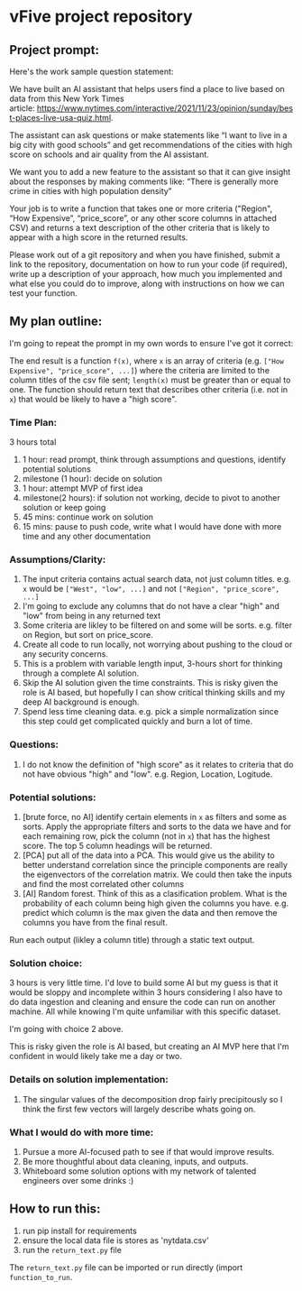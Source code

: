 # vFive project repository

## Project prompt:

Here's the work sample question statement:

We have built an AI assistant that helps users find a place to live based on data from this New York Times article: https://www.nytimes.com/interactive/2021/11/23/opinion/sunday/best-places-live-usa-quiz.html.

The assistant can ask questions or make statements like “I want to live in a big city with good schools” and get recommendations of the cities with high score on schools and air quality from the AI assistant.

We want you to add a new feature to the assistant so that it can give insight about the responses by making comments like: “There is generally more crime in cities with high population density”

Your job is to write a function that takes one or more criteria ("Region", “How Expensive”, “price_score”, or any other score columns in attached CSV) and returns a text description of the other criteria that is likely to appear with a high score in the returned results.

Please work out of a git repository and when you have finished, submit a link to the repository, documentation on how to run your code (if required), write up a description of your approach, how much you implemented and what else you could do to improve, along with instructions on how we can test your function.


## My plan outline:

I'm going to repeat the prompt in my own words to ensure I've got it correct:

The end result is a function `f(x)`, where `x` is an array of criteria (e.g. `["How Expensive", "price_score", ...]`) where the criteria are limited to the column titles of the csv file sent; `length(x)` must be greater than or equal to one. The function should return text that describes other criteria (i.e. not in `x`) that would be likely to have a "high score". 

### Time Plan:

3 hours total

1. 1 hour: read prompt, think through assumptions and questions, identify potential solutions
2. milestone (1 hour): decide on solution
3. 1 hour: attempt MVP of first idea
4. milestone(2 hours): if solution not working, decide to pivot to another solution or keep going
5. 45 mins: continue work on solution
6. 15 mins: pause to push code, write what I would have done with more time and any other documentation



### Assumptions/Clarity:

1. The input criteria contains actual search data, not just column titles. e.g. `x` would be `["West", "low", ...]` and not `["Region", "price_score", ...]`
2. I'm going to exclude any columns that do not have a clear "high" and "low" from being in any returned text
3. Some criteria are likley to be filtered on and some will be sorts. e.g. filter on Region, but sort on price_score. 
4. Create all code to run locally, not worrying about pushing to the cloud or any security concerns.
5. This is a problem with variable length input, 3-hours short for thinking through a complete AI solution. 
6. Skip the AI solution given the time constraints. This is risky given the role is AI based, but hopefully I can show critical thinking skills and my deep AI background is enough.  
7. Spend less time cleaning data. e.g. pick a simple normalization since this step could get complicated quickly and burn a lot of time.


### Questions:

1. I do not know the definition of "high score" as it relates to criteria that do not have obvious "high" and "low". e.g. Region, Location, Logitude.


### Potential solutions:

1. [brute force, no AI] identify certain elements in `x` as filters and some as sorts. Apply the appropriate filters and sorts to the data we have and for each remaining row, pick the column (not in `x`) that has the highest score. The top 5 column headings will be returned.
2. [PCA] put all of the data into a PCA. This would give us the ability to better understand correlation since the principle components are really the eigenvectors of the correlation matrix. We could then take the inputs and find the most correlated other columns
3. [AI] Random forest. Think of this as a clasification problem. What is the probability of each column being high given the columns you have. e.g. predict which column is the max given the data and then remove the columns you have from the final result. 

Run each output (likley a column title) through a static text output.

### Solution choice:

3 hours is very little time. I'd love to build some AI but my guess is that it would be sloppy and incomplete within 3 hours considering I also have to do data ingestion and cleaning and ensure the code can run on another machine. All while knowing I'm quite unfamiliar with this specific dataset.

I'm going with choice 2 above.

This is risky given the role is AI based, but creating an AI MVP here that I'm confident in would likely take me a day or two.

### Details on solution implementation:

1. The singular values of the decomposition drop fairly precipitously so I think the first few vectors will largely describe whats going on.



### What I would do with more time:

1. Pursue a more AI-focused path to see if that would improve results.
2. Be more thoughtful about data cleaning, inputs, and outputs.
3. Whiteboard some solution options with my network of talented engineers over some drinks :)


## How to run this:

1. run pip install for requirements
2. ensure the local data file is stores as 'nytdata.csv'
3. run the `return_text.py` file

The `return_text.py` file can be imported or run directly (import `function_to_run`. 
